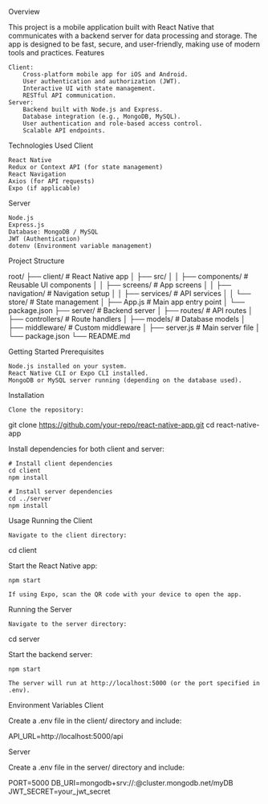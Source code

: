 Overview

This project is a mobile application built with React Native that communicates with a backend server for data processing and storage. The app is designed to be fast, secure, and user-friendly, making use of modern tools and practices.
Features

    Client:
        Cross-platform mobile app for iOS and Android.
        User authentication and authorization (JWT).
        Interactive UI with state management.
        RESTful API communication.
    Server:
        Backend built with Node.js and Express.
        Database integration (e.g., MongoDB, MySQL).
        User authentication and role-based access control.
        Scalable API endpoints.

Technologies Used
Client

    React Native
    Redux or Context API (for state management)
    React Navigation
    Axios (for API requests)
    Expo (if applicable)

Server

    Node.js
    Express.js
    Database: MongoDB / MySQL
    JWT (Authentication)
    dotenv (Environment variable management)

Project Structure

root/
├── client/                  # React Native app
│   ├── src/
│   │   ├── components/      # Reusable UI components
│   │   ├── screens/         # App screens
│   │   ├── navigation/      # Navigation setup
│   │   ├── services/        # API services
│   │   └── store/           # State management
│   ├── App.js               # Main app entry point
│   └── package.json
├── server/                  # Backend server
│   ├── routes/              # API routes
│   ├── controllers/         # Route handlers
│   ├── models/              # Database models
│   ├── middleware/          # Custom middleware
│   ├── server.js            # Main server file
│   └── package.json
└── README.md

Getting Started
Prerequisites

    Node.js installed on your system.
    React Native CLI or Expo CLI installed.
    MongoDB or MySQL server running (depending on the database used).

Installation

    Clone the repository:

git clone https://github.com/your-repo/react-native-app.git
cd react-native-app

Install dependencies for both client and server:

    # Install client dependencies
    cd client
    npm install

    # Install server dependencies
    cd ../server
    npm install

Usage
Running the Client

    Navigate to the client directory:

cd client

Start the React Native app:

    npm start

    If using Expo, scan the QR code with your device to open the app.

Running the Server

    Navigate to the server directory:

cd server

Start the backend server:

    npm start

    The server will run at http://localhost:5000 (or the port specified in .env).

Environment Variables
Client

Create a .env file in the client/ directory and include:

API_URL=http://localhost:5000/api

Server

Create a .env file in the server/ directory and include:

PORT=5000
DB_URI=mongodb+srv://<username>:<password>@cluster.mongodb.net/myDB
JWT_SECRET=your_jwt_secret

